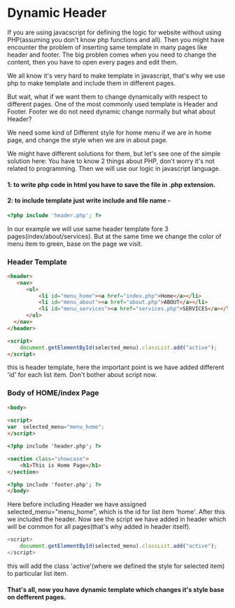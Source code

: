 # Dynamic Header

If you are using javacscript for defining the logic for website without using PHP(assuming you don't know php functions and all). Then you might have encounter the problem of inserting same template in many pages like header and footer.
The big problen comes when you need to change the content, then you have to open every pages and edit them.

We all know it's very hard to make template in javascript, that's why we use php to make template and include them in different pages.

But wait, what if we want  them to change dynamically with respect to different pages.
One of the most commonly used template is Header and Footer. Footer we do not need dynamic change normally but what about Header?

We need some kind of Different style for home menu if we are in home page, and change the style when we are in about page.

We might have different solutions for them, but let's see one of the simple solution here:
You have to know 2 things about PHP, don't worry it's not related to programming. Then we will use our logic in javascript language. 
#### 1: to write php code in html you have to save the file in .php extension.
#### 2: to include template just write include and file name - 
```php
<?php include 'header.php'; ?>
```

In our example we will use same header template fore 3 pages(index/about/services). But at the same time we change the color of menu item to green, base on the page we visit.

### Header Template

```html
<header>
   <nav>
      <ul>
          <li id="menu_home"><a href="index.php">Home</a></li>
          <li id="menu_about"><a href="about.php">ABOUT</a></li>
          <li id="menu_services"><a href="services.php">SERVICES</a></li>
      </ul>
  </nav>
</header>

<script>
    document.getElementById(selected_menu).classList.add("active");
</script>
```

this is header template, here the important point is we have added different 'id' for each list item. Don't bother about script now.

### Body of HOME/index Page

```html
<body>
	
<script>
var  selected_menu="menu_home";
</script>

<?php include 'header.php'; ?>

<section class="showcase">
	<h1>This is Home Page</h1>
</section>

<?php include 'footer.php'; ?>
</body>
```

Here before including Header we have assigned selected_menu="menu_home", which is the id for list item 'home'.
After this we included the header. Now see the script we have added in header which will be common for all pages(that's why added in header itself).

```javascript
<script>
    document.getElementById(selected_menu).classList.add("active");
</script>
```

this will add the class 'active'(where we defined the style for selected item) to particular list item.

#### That's all, now you have dynamic template which changes it's style base on defferent pages.
